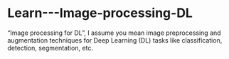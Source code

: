 # Learn---Image-processing-DL
“Image processing for DL”, I assume you mean image preprocessing and augmentation techniques for Deep Learning (DL) tasks like classification, detection, segmentation, etc.
